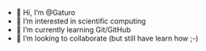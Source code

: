 - 👋 Hi, I’m @Gaturo
- 👀 I’m interested in scientific computing
- 🌱 I’m currently learning Git/GitHub
- 💞️ I’m looking to collaborate (but still have learn how ;-)

<!---
Gaturo/Gaturo is a ✨ special ✨ repository because its `README.md` (this file) appears on your GitHub profile.
You can click the Preview link to take a look at your changes.
--->

